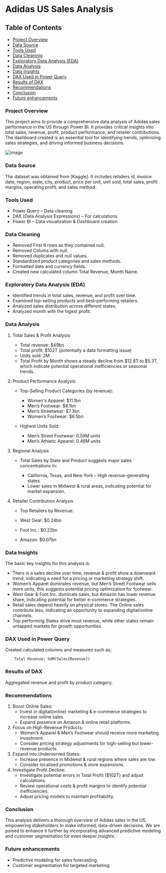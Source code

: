 # Adidas US Sales Analysis

## Table of Contents

- [Project Overview](project_overview)
- [Data Source](data_source)
- [Tools Used](tools_used)
- [Data Cleaninig](data_cleaning)
- [Exploratory Data Analysis (EDA)](exploratory_data_analysis_(EDA))
- [Data Analysis](data_analysis)
- [Data Insights](data_insights)
- [DAX Used in Power Query](dax_used_in_power_query)
- [Results of DAX](results_of_dax)
- [Recommendations](recommendations)
- [Conclusion](conclusion)
- [Future enhancements](future_enhancements)

### Project Overview

This project aims to provide a comprehensive data analysis of Adidas sales performance in the US through Power BI. It provides critical insights into total sales, revenue, profit, product performance, and retailer contributions. The dashboard created is an essential tool for identifying trends, optimizing sales strategies, and driving informed business decisions.


![image](https://github.com/user-attachments/assets/15f9b029-0e7e-4cd1-939d-ce2e48b2fdbf)


### Data Source

The dataset was obtained from [Kaggle]. It includes retailers id, invoice date, region, state, city, product, price per unit, unit sold, total sales, profit margins, operating profit, and sales method.

### Tools Used

  - Power Query – Data cleaning 
  - DAX (Data Analysis Expressions) – For calculations
  - Power BI – Data visualization & Dashboard creation

### Data Cleaning

  - Removed First 6 rows as they contained null.
  - Removed Colums with null.
  - Removed duplicates and null values.
  - Standardized product categories and sales methods.
  - Formatted date and currency fields.
  - Created new calculated column Total Revenue, Month Name.

### Exploratory Data Analysis (EDA)
  - Identified trends in total sales, revenue, and profit over time.
  - Examined top-selling products and best-performing retailers.
  - Analyzed sales distribution across different states.
  - Analyzed month with the higest profit.

### Data Analysis
1. Total Sales & Profit Analysis:
    - Total revenue: $49bn
    - Total profit: $102T (potentially a data formatting issue)
    - Units sold: 2M
    - Total Profit by Month shows a steady decline from $12.8T to $5.3T, which indicate potential operational inefficiencies or seasonal trends.
      
2.  Product Performance Analysis:
    - Top-Selling Product Categories (by revenue):

      - Women's Apparel: $11.1bn
      - Men’s Footwear: $8.1bn
      - Men’s Streetwear: $7.3bn
      - Women’s Footwear: $6.5bn
      
    - Highest Units Sold:

      - Men’s Street Footwear: 0.59M units
      - Men’s Athletic Apparel: 0.46M units
    
3.  Regional Analysis
   
    - Total Sales by State and Product suggests major sales concentrations in:

      - California, Texas, and New York – High revenue-generating states
      - Lower sales in Midwest & rural areas, indicating potential for market expansion.
      
4.  Retailer Contribution Analysis
     - Top Retailers by Revenue:
  
      - West Gear: $0.24bn
      - Foot Inc.: $0.22bn
      - Amazon: $0.07bn
      
### Data Insights
The basic key insights for this analysis is:
  - Thers is a sales decline over time, revenue & profit show a downward trend, indicating a need for a pricing or marketing strategy shift.
  - Women’s Apparel dominates revenue, but Men’s Street Footwear sells more units, this suggests potential pricing optimization for footwear.
  - West Gear & Foot Inc. dominate sales, but Amazon has lower revenue share, indicating potential for better e-commerce strategies.
  - Retail sales depend heavily on physical stores. The Online sales contribute less, indicating an opportunity to expanding digital/online channels.
  - Top performing States drive most revenue, while other states remain untapped markets for growth opportunities.
  
### DAX Used in Power Query
Created calculated columns and measures such as;
```Power_Query
    Total Revenue: SUM(Sales[Revenue])
```

### Results of DAX
Aggregated revenue and profit by product category.

### Recommendations
1.  Boost Online Sales:
    - Invest in digital(online) marketing & e-commerce strategies to increase online sales.
    - Expand presence on Amazon & online retail platforms.
2.  Focus on High-Revenue Products:
    - Women’s Apparel & Men’s Footwear should receive more marketing investment.
    - Consider pricing strategy adjustments for high-selling but lower-revenue products.
3.  Expand into Underserved States:
    - Increase presence in Midwest & rural regions where sales are low.
    - Consider localized promotions & store expansions.
4.  Investigate Profit Decline:
    - Investigate potential errors in Total Profit ($102T) and adjust calculations.
    - Review operational costs & profit margins to identify potential inefficiencies.
    - Adjust pricing models to maintain profitability.

### Conclusion

This analysis delivers a thorough overview of Adidas sales in the US, empowering stakeholders to make informed, data-driven decisions. We are poised to enhance it further by incorporating advanced predictive modeling and customer segmentation for even deeper insights.

### Future enhancements

  - Predictive modeling for sales forecasting.
  - Customer segmentation for targeted marketing.


